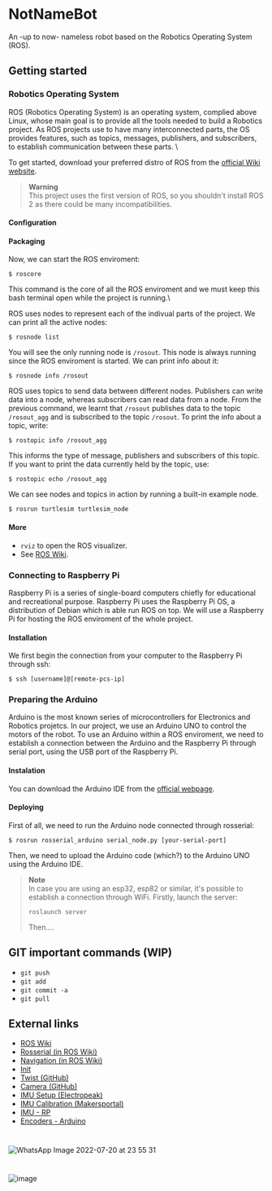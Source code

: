 # NotNameBot
An -up to now- nameless robot based on the Robotics Operating System (ROS).

## Getting started

### Robotics Operating System

ROS (Robotics Operating System) is an operating system, complied above Linux, whose main goal is to provide all the tools needed to build a Robotics project. As ROS projects use to have many interconnected parts, the OS provides features, such as topics, messages, publishers, and subscribers, to establish communication between these parts. \

To get started, download your preferred distro of ROS from the [official Wiki website](http://wiki.ros.org/ROS/Installation).
> **Warning** \
> This project uses the first version of ROS, so you shouldn't install ROS 2 as there could be many incompatibilities.

#### Configuration

#### Packaging

Now, we can start the ROS enviroment:
```
$ roscore
```
This command is the core of all the ROS enviroment and we must keep this bash terminal open while the project is running.\

ROS uses nodes to represent each of the indivual parts of the project. We can print all the active nodes:
```
$ rosnode list
```
You will see the only running node is ```/rosout```. This node is always running since the ROS enviroment is started. We can print info about it:
```
$ rosnode info /rosout
```

ROS uses topics to send data between different nodes. Publishers can write data into a node, whereas subscribers can read data from a node. From the previous command, we learnt that ```/rosout``` publishes data to the topic ```/rosout_agg``` and is subscribed to the topic ```/rosout```. To print the info about a topic, write:
```
$ rostopic info /rosout_agg
```
This informs the type of message, publishers and subscribers of this topic. If you want to print the data currently held by the topic, use:
```
$ rostopic echo /rosout_agg
```

We can see nodes and topics in action by running a built-in example node.
```
$ rosrun turtlesim turtlesim_node
```

#### More
* ```rviz``` to open the ROS visualizer.
* See [ROS Wiki](http://wiki.ros.org/Documentation).

### Connecting to Raspberry Pi
Raspberry Pi is a series of single-board computers chiefly for educational and recreational purpose. Raspberry Pi uses the Raspberry Pi OS, a distribution of Debian which is able run ROS on top. We will use a Raspberry Pi for hosting the ROS enviroment of the whole project.

#### Installation

We first begin the connection from your computer to the Raspberry Pi through ssh:
```
$ ssh [username]@[remote-pcs-ip]
```

### Preparing the Arduino

Arduino is the most known series of microcontrollers for Electronics and Robotics projetcs. In our project, we use an Arduino UNO to control the motors of the robot. To use an Arduino within a ROS enviroment, we need to establish a connection between the Arduino and the Raspberry Pi through serial port, using the USB port of the Raspberry Pi.

#### Instalation
You can download the Arduino IDE from the [official webpage](https://www.arduino.cc/en/software).

#### Deploying
First of all, we need to run the Arduino node connected through rosserial:
```
$ rosrun rosserial_arduino serial_node.py [your-serial-port]
```
Then, we need to upload the Arduino code (which?) to the Arduino UNO using the Arduino IDE.
> **Note** \
> In case you are using an esp32, esp82 or similar, it's possible to establish a connection through WiFi. Firstly, launch the server:
> ```
> roslaunch server
> ```
> Then....

## GIT important commands (WIP)
* ```git push```
* ```git add```
* ```git commit -a```
* ```git pull```

## External links
* [ROS Wiki](http://wiki.ros.org/Documentation)
* [Rosserial (in ROS Wiki)](http://wiki.ros.org/rosserial)
* [Navigation (in ROS Wiki)](http://wiki.ros.org/navigation)
* [Init](https://roboticsbackend.com/make-ros-launch-start-on-boot-with-robot_upstart/)
* [Twist (GitHub)](https://github.com/Reinbert/ros_diffdrive_robot/blob/master/ros_diffdrive_robot.ino)
* [Camera (GitHub)](https://github.com/YoungKippur/IP-CAMERA)
* [IMU Setup (Electropeak)](https://electropeak.com/learn/interfacing-mpu9250-spi-i2c-9-axis-gyro-accelerator-magnetometer-module-with-arduino/)
* [IMU Calibration (Makersportal)](https://makersportal.com/blog/calibration-of-an-inertial-measurement-unit-imu-with-raspberry-pi-part-ii)
* [IMU - RP](https://github.com/chrisspen/ros_mpu6050_node)
* [Encoders - Arduino](https://automaticaddison.com/how-to-publish-wheel-odometry-information-over-ros/)
#
![WhatsApp Image 2022-07-20 at 23 55 31](https://user-images.githubusercontent.com/82680610/185521505-cee468ba-faf1-4973-8b66-a01958b17a59.jpeg)
#
![image](https://user-images.githubusercontent.com/82680610/160292044-05cf89da-715c-4f46-a860-a5844a6c1a98.png)
